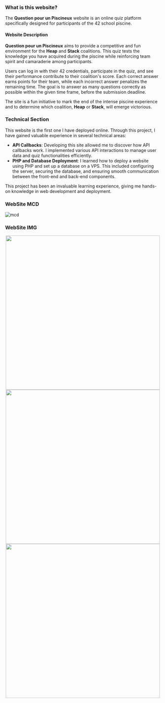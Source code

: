 ### What is this website?

The **Question pour un Piscineux** website is an online quiz platform specifically designed for participants of the 42 school piscine.

#### Website Description

**Question pour un Piscineux** aims to provide a competitive and fun environment for the **Heap** and **Stack** coalitions. This quiz tests the knowledge you have acquired during the piscine while reinforcing team spirit and camaraderie among participants.

Users can log in with their 42 credentials, participate in the quiz, and see their performance contribute to their coalition's score. Each correct answer earns points for their team, while each incorrect answer penalizes the remaining time. The goal is to answer as many questions correctly as possible within the given time frame, before the submission deadline.

The site is a fun initiative to mark the end of the intense piscine experience and to determine which coalition, **Heap** or **Stack**, will emerge victorious.

### Technical Section

This website is the first one I have deployed online. Through this project, I have gained valuable experience in several technical areas:

- **API Callbacks**: Developing this site allowed me to discover how API callbacks work. I implemented various API interactions to manage user data and quiz functionalities efficiently.
- **PHP and Database Deployment**: I learned how to deploy a website using PHP and set up a database on a VPS. This included configuring the server, securing the database, and ensuring smooth communication between the front-end and back-end components.

This project has been an invaluable learning experience, giving me hands-on knowledge in web development and deployment.

### WebSite MCD

<img alt="mcd" src="https://image.noelshack.com/fichiers/2024/32/1/1722877718-screenshot-2024-08-05-at-19-08-20.png" />

### WebSite IMG
<p align="center">
  <img src="https://image.noelshack.com/fichiers/2024/32/3/1723064426-screenshot-2024-08-07-at-21-34-07.png" width="500" />
  <img src="https://image.noelshack.com/fichiers/2024/32/3/1723064423-screenshot-2024-08-07-at-21-34-18.png" width="500" />
  <img src="https://image.noelshack.com/fichiers/2024/32/3/1723064423-screenshot-2024-08-07-at-21-34-40.png" width="500" />
</p>
